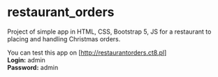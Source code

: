 # restaurant_orders
Project of simple app in HTML, CSS, Bootstrap 5, JS for a restaurant to placing and handling Christmas orders.

You can test this app on [http://restaurantorders.ct8.pl] <br/>
**Login:** admin <br/>
**Password:** admin
